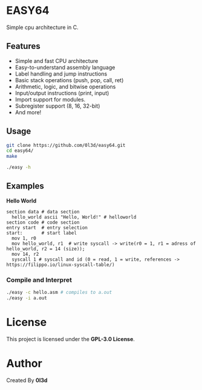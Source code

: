# EASY64

Simple cpu architecture in C.

## Features

- Simple and fast CPU architecture
- Easy-to-understand assembly language
- Label handling and jump instructions
- Basic stack operations (push, pop, call, ret)
- Arithmetic, logic, and bitwise operations
- Input/output instructions (print, input)
- Import support for modules.
- Subregister support (8, 16, 32-bit)
- And more!

## Usage

```bash
git clone https://github.com/0l3d/easy64.git
cd easy64/
make

./easy -h
```

## Examples

**Hello World**

```
section data # data section
  hello_world ascii "Hello, World!" # helloworld
section code # code section
entry start  # entry selection
start:       # start label
  mov 1, r0
  mov hello_world, r1  # write syscall -> write(r0 = 1, r1 = adress of hello_world, r2 = 14 (size));
  mov 14, r2
  syscall 1 # syscall and id (0 = read, 1 = write, references -> https://filippo.io/linux-syscall-table/)
```

### Compile and Interpret

```bash
./easy -c hello.asm # compiles to a.out
./easy -i a.out
```

# License

This project is licensed under the **GPL-3.0 License**.

# Author

Created By **0l3d**
